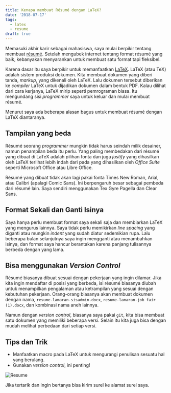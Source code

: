```yaml
---
title: Kenapa membuat Résumé dengan LaTeX?
date: '2018-07-17'
tags:
  - latex
  - resume
draft: true
---
```

Memasuki akhir karir sebagai mahasiswa, saya mulai berpikir tentang membuat [résumé](https://en.wikipedia.org/wiki/R%C3%A9sum%C3%A9). Setelah mengubek internet tentang format résumé yang baik, kebanyakan menyarankan untuk membuat satu format tapi fleksibel.

Karena dasar itu saya berpikir untuk memanfaatkan [LaTeX](https://tug.org/texlive/). LaTeX (atau TeX) adalah sistem produksi dokumen. Kita membuat dokumen yang diberi tanda, _markup_, yang dikenali oleh LaTeX. Lalu dokumen tersebut diberikan ke _compiler_ LaTeX untuk dijadikan dokumen dalam bentuk PDF. Kalau dilihat dari cara kerjanya, LaTeX mirip seperti pemrograman biasa. Itu mengundang sisi _programmer_ saya untuk keluar dan mulai membuat résumé.

Menurut saya ada beberapa alasan bagus untuk membuat résumé dengan LaTeX diantaranya.

## Tampilan yang beda

Résumé seorang _programmer_ mungkin tidak harus seindah milik desainer, namun penampilan beda itu perlu. Yang paling membedakan dari résumé yang dibuat di LaTeX adalah pilihan fonta dan juga _justify_ yang dihasilkan oleh LaTeX terlihat lebih indah dari pada yang dihasilkan oleh _Office Suite_ seperti Microsoft Office atau Libre Office.

Résumé yang dibuat tidak akan lagi pakai fonta Times New Roman, Arial, atau Calibri (apalagi Comic Sans). Ini berpengaruh besar sebagai pembeda dari résumé lain. Saya sendiri menggunakan Tex Gyre Pagella dan Clear Sans.

## Format Sekali dan Ganti Isinya

Saya hanya perlu membuat format saya sekali saja dan membiarkan LaTeX yang mengurus lainnya. Saya tidak perlu memikirkan _line spacing_ yang diganti atau mungkin _indent_ yang sudah diatur sedemikian rupa. Lalu beberapa bulan selanjutnya saya ingin mengganti atau menambahkan isinya, dan format saya hancur berantakan karena panjang tulisannya berbeda dengan yang lama.

## Bisa menggunakan _Version Control_

Résumé biasanya dibuat sesuai dengan pekerjaan yang ingin dilamar. Jika kita ingin mendaftar di posisi yang berbeda, isi résumé biasanya diubah untuk menampilkan pengalaman atau ketrampilan yang sesuai dengan kebutuhan pekerjaan. Orang-orang biasanya akan membuat dokumen dengan nama, `resume-lamaran-sisadmin.docx`, `resume-lamaran-job fair (1).docx`, dan kombinasi nama aneh lainnya.

Namun dengan _version control_, biasanya saya pakai `git`, kita bisa membuat satu dokumen yang memiliki beberapa versi. Selain itu kita juga bisa dengan mudah melihat perbedaan dari setiap versi.

## Tips dan Trik

* Manfaatkan macro pada LaTeX untuk mengurangi penulisan sesuatu hal yang berulang.
* Gunakan _version control_, ini penting!

![Resume](/images/uploads/screenshot-from-2018-07-17-08-37-16.png)

Jika tertarik dan ingin bertanya bisa kirim surel ke alamat surel saya.
